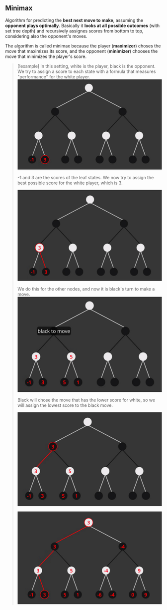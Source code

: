 ## Minimax

Algorithm for predicting the **best next move to make**, assuming the **opponent plays optimally**.
Basically it **looks at all possible outcomes** (with set tree depth) and recursively assignes scores from bottom to top, considering also the opponent's moves.

The algorithm is called minimax because the player (**maximizer**) choses the move that maximizes its score, and the opponent (**minimizer**) chooses the move that minimizes the player's score.

> [!example]
> In this setting, white is the player, black is the opponent. We try to assign a score to each state with a formula that measures "performance" for the white player.
> ![](../z_images/Pasted%20image%2020240603124424.png)
> 
> -1 and 3 are the scores of the leaf states. We now try to assign the best possible score for the white player, which is 3.
> 
> ![](../z_images/Pasted%20image%2020240603124722.png)
> 
> We do this for the other nodes, and now it is black's turn to make a move.
> ![](../z_images/Pasted%20image%2020240603124808.png)
> 
> Black will chose the move that has the lower score for white, so we will assign the lowest score to the black move.
> 
> ![](../z_images/Pasted%20image%2020240603124908.png)
> 
> ![](../z_images/Pasted%20image%2020240603124325.png)
